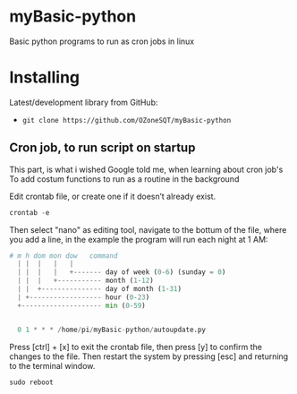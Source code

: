 # myBasic-python
Basic python programs to run as cron jobs in linux

# Installing

Latest/development library from GitHub:

* `git clone https://github.com/OZoneSQT/myBasic-python`

## Cron job, to run script on startup

This part, is what i wished Google told me, when learning about cron job's
To add costum functions to run as a routine in the background

Edit crontab file, or create one if it doesn’t already exist.

```python
crontab -e
```

Then select "nano" as editing tool, navigate to the bottum of the file, where you 
add a line, in the example the program will run each night at 1 AM:

```python
# m h dom mon dow   command
  | |  |   |   |
  | |  |   |   +------- day of week (0-6) (sunday = 0)
  | |  |   +----------- month (1-12)
  | |  +--------------- day of month (1-31)
  | +------------------ hour (0-23)
  +-------------------- min (0-59)


  0 1 * * * /home/pi/myBasic-python/autoupdate.py
```

Press [ctrl] + [x] to exit the crontab file, then press [y] to confirm the changes to the file.
Then restart the system by pressing [esc] and returning to the terminal window.

```python
sudo reboot
```
